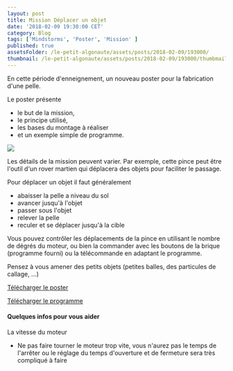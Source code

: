 ```yaml
---
layout: post
title: Mission Déplacer un objet
date: '2018-02-09 19:30:00 CET'
category: Blog
tags: ['Mindstorms', 'Poster', 'Mission' ]
published: true
assetsFolder: /le-petit-algonaute/assets/posts/2018-02-09/193000/
thumbnail: /le-petit-algonaute/assets/posts/2018-02-09/193000/thumbmail-pelle-150x150.png
---
```


En cette période d'enneignement, un nouveau poster pour la fabrication d'une pelle.

Le poster présente
- le but de la mission,
- le principe utilisé,
- les bases du montage à réaliser
- et un exemple simple de programme.


<img src="{{page.assetsFolder}}/mission-pelle.png" />

<!-- 1024 × 768 -->

<br>

Les détails de la mission peuvent varier. Par exemple, cette pince peut être l'outil d'un rover martien qui déplacera des objets pour faciliter le passage.


Pour déplacer un objet il faut généralement
- abaisser la pelle a niveau du sol
- avancer jusqu'à l'objet
- passer sous l'objet
- relever la pelle
- reculer et se déplacer jusqu'à la cible

Vous pouvez contrôler les déplacements de la pince en utilisant le nombre de dégrés du moteur, ou bien la commander avec les boutons de la brique (programme fourni) ou la télécommande en adaptant le programme.

Pensez à vous amener des petits objets (petites balles, des particules de callage, ...)

<a href="{{page.assetsFolder}}/mission-pelle.pdf">Télécharger le poster</a>


<a href="{{page.assetsFolder}}/mission-pelle.ev3">Télécharger le programme</a>


#### Quelques infos pour vous aider

La vitesse du moteur
- Ne pas faire tourner le moteur trop vite, vous n'aurez pas le temps de l'arrêter ou le réglage du temps d'ouverture et de fermeture sera très compliqué à faire

